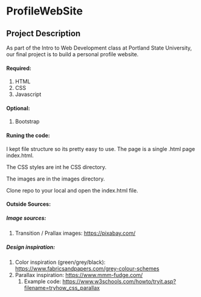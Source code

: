 # ProfileWebSite

## Project Description

As part of the Intro to Web Development class at Portland State University, our final project is to build a personal profile website.

#### Required:

1. HTML
2. CSS
3. Javascript

#### Optional:

1. Bootstrap

#### Runing the code:

I kept file structure so its pretty easy to use. The page is a single .html page index.html.

The CSS styles are int he CSS directory.

The images are in the images directory.

Clone repo to your local and open the index.html file.

#### Outside Sources:

##### Image sources:

1. Transition / Prallax images: https://pixabay.com/

##### Design inspiration:

1. Color inspiration (green/grey/black): https://www.fabricsandpapers.com/grey-colour-schemes
2. Parallax inspiration: https://www.mmm-fudge.com/
   1. Example code: https://www.w3schools.com/howto/tryit.asp?filename=tryhow_css_parallax
